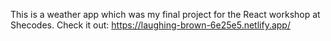 This is a weather app which was my final project for the React workshop at Shecodes.
Check it out: https://laughing-brown-6e25e5.netlify.app/
